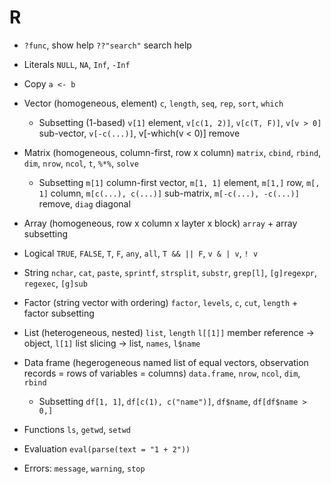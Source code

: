 # R

- `?func`, show help `??"search"` search help
- Literals `NULL`, `NA`, `Inf`, `-Inf`
- Copy `a <- b`
- Vector (homogeneous, element) `c`, `length`, `seq`, `rep`, `sort`, `which`
    - Subsetting (1-based) `v[1]` element, `v[c(1, 2)]`, `v[c(T, F)]`, `v[v > 0]`
      sub-vector, `v[-c(...)]`, v[-which(v < 0)] remove
- Matrix (homogeneous, column-first, row x column) `matrix`, `cbind`, `rbind`, `dim`,
  `nrow`, `ncol`, `t`, `%*%`, `solve`
    - Subsetting `m[1]` column-first vector, `m[1, 1]` element, `m[1,]` row, `m[, 1]`
      column, `m[c(...), c(...)]` sub-matrix, `m[-c(...), -c(...)]` remove, `diag`
      diagonal
- Array (homogeneous, row x column x layter x block) `array` + array subsetting
- Logical `TRUE`, `FALSE`, `T`, `F`, `any`, `all`, `T && || F`, `v & | v`, `! v`
- String `nchar`, `cat`, `paste`, `sprintf`, `strsplit`, `substr`, `grep[l]`,
  `[g]regexpr`, `regexec`, `[g]sub`
- Factor (string vector with ordering) `factor`, `levels`, `c`, `cut`, `length` + factor
  subsetting
- List (heterogeneous, nested) `list`, `length` `l[[1]]` member reference -> object,
  `l[1]` list slicing -> list, `names`, `l$name`
- Data frame (hegerogeneous named list of equal vectors, observation records = rows of
  variables = columns) `data.frame`, `nrow`, `ncol`, `dim`, `rbind`
    - Subsetting `df[1, 1]`, `df[c(1), c("name")]`, `df$name`, `df[df$name > 0,]`

- Functions `ls`, `getwd`, `setwd`
- Evaluation `eval(parse(text = "1 + 2"))`
- Errors: `message`, `warning`, `stop`
